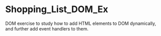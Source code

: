 # Shopping_List_DOM_Ex

DOM exercise to study how to add HTML elements to DOM dynamically, and further add event handlers to them. 

